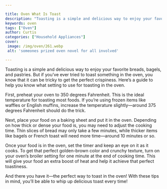 ```yaml
---

title: Oven What Is Toast
description: "Toasting is a simple and delicious way to enjoy your favorite breads, bagels, and pastries. But if you’ve ever tried to toast some...check it out to learn"
keywords: oven
tags: ["Oven"]
author: Curtis
categories: ["Household Appliances"]
cover: 
 image: /img/oven/261.webp
 alt: 'someones prized oven novel for all involved'

---
```


Toasting is a simple and delicious way to enjoy your favorite breads, bagels, and pastries. But if you’ve ever tried to toast something in the oven, you know that it can be tricky to get the perfect crispiness. Here’s a guide to help you know what setting to use for toasting in the oven. 

First, preheat your oven to 350 degrees Fahrenheit. This is the ideal temperature for toasting most foods. If you’re using frozen items like waffles or English muffins, increase the temperature slightly—around 375 degrees Fahrenheit should do the trick. 

Next, place your food on a baking sheet and put it in the oven. Depending on how thick or dense your food is, you may need to adjust the cooking time. Thin slices of bread may only take a few minutes, while thicker items like bagels or French toast will need more time—around 10 minutes or so. 

Once your food is in the oven, set the timer and keep an eye on it as it cooks. To get that perfect golden-brown color and crunchy texture, turn on your oven’s broiler setting for one minute at the end of cooking time. This will give your food an extra boost of heat and help it achieve that perfect toastiness. 

And there you have it—the perfect way to toast in the oven! With these tips in mind, you’ll be able to whip up delicious toast every time!

